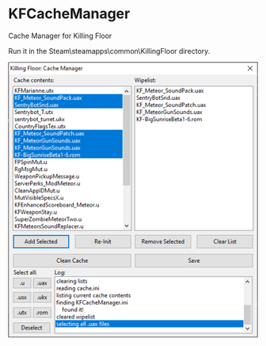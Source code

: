 # KFCacheManager
Cache Manager for Killing Floor

Run it in the Steam\steamapps\common\KillingFloor directory. 

![screenshot](https://raw.githubusercontent.com/crackman2/KFCacheManager/main/screenshot.png)
